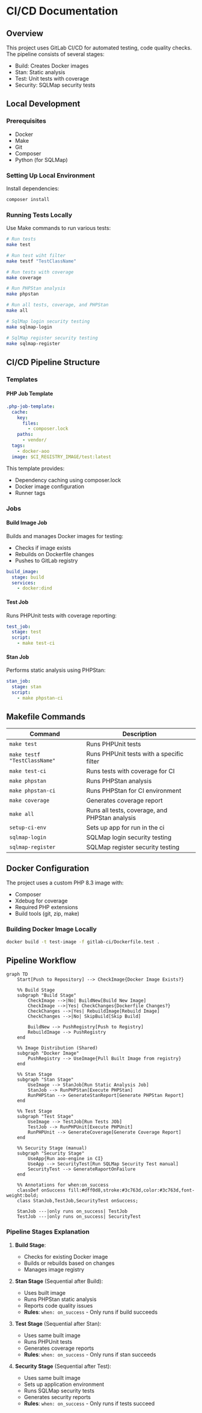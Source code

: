 # CI/CD Documentation

## Overview

This project uses GitLab CI/CD for automated testing, code quality checks. The pipeline consists of several stages:
- Build: Creates Docker images
- Stan: Static analysis
- Test: Unit tests with coverage
- Security: SQLMap security tests


## Local Development

### Prerequisites

- Docker
- Make
- Git
- Composer
- Python (for SQLMap)

### Setting Up Local Environment

 Install dependencies:
```bash
composer install
```

### Running Tests Locally

Use Make commands to run various tests:

```bash
# Run tests
make test

# Run test wiht filter
make testf "TestClassName"

# Run tests with coverage
make coverage

# Run PHPStan analysis
make phpstan

# Run all tests, coverage, and PHPStan
make all

# SqlMap login security testing
make sqlmap-login

# SqlMap register security testing
make sqlmap-register
```

## CI/CD Pipeline Structure

### Templates

#### PHP Job Template
```yaml
.php-job-template:
  cache:
    key:
      files:
        - composer.lock
    paths:
      - vendor/
  tags:
    - docker-aoo
  image: $CI_REGISTRY_IMAGE/test:latest
```
This template provides:
- Dependency caching using composer.lock
- Docker image configuration
- Runner tags

### Jobs

#### Build Image Job
Builds and manages Docker images for testing:
- Checks if image exists
- Rebuilds on Dockerfile changes
- Pushes to GitLab registry

```yaml
build_image:
  stage: build
  services:
    - docker:dind
```

#### Test Job
Runs PHPUnit tests with coverage reporting:
```yaml
test_job:
  stage: test
  script:
    - make test-ci
```

#### Stan Job
Performs static analysis using PHPStan:
```yaml
stan_job:
  stage: stan
  script:
    - make phpstan-ci
```

## Makefile Commands

| Command | Description |
|---------|------------|
| `make test` | Runs PHPUnit tests |
| `make testf "TestClassName"` | Runs PHPUnit tests with a specific filter |
| `make test-ci` | Runs tests with coverage for CI |
| `make phpstan` | Runs PHPStan analysis |
| `make phpstan-ci` | Runs PHPStan for CI environment |
| `make coverage` | Generates coverage report |
| `make all` | Runs all tests, coverage, and PHPStan analysis |
| `setup-ci-env` | Sets up app for run in the ci |
| `sqlmap-login` | SQLMap login security testing |
| `sqlmap-register` | SQLMap register security testing |


## Docker Configuration

The project uses a custom PHP 8.3 image with:
- Composer
- Xdebug for coverage
- Required PHP extensions
- Build tools (git, zip, make)

### Building Docker Image Locally

```bash
docker build -t test-image -f gitlab-ci/Dockerfile.test .
```


## Pipeline Workflow

```mermaid
graph TD
    Start[Push to Repository] --> CheckImage{Docker Image Exists?}

    %% Build Stage
    subgraph "Build Stage"
        CheckImage -->|No| BuildNew[Build New Image]
        CheckImage -->|Yes| CheckChanges{Dockerfile Changes?}
        CheckChanges -->|Yes| RebuildImage[Rebuild Image]
        CheckChanges -->|No| SkipBuild[Skip Build]
        
        BuildNew --> PushRegistry[Push to Registry]
        RebuildImage --> PushRegistry
    end

    %% Image Distribution (Shared)
    subgraph "Docker Image"
        PushRegistry --> UseImage{Pull Built Image from registry}
    end

    %% Stan Stage
    subgraph "Stan Stage"
        UseImage --> StanJob[Run Static Analysis Job]
        StanJob --> RunPHPStan[Execute PHPStan]
        RunPHPStan --> GenerateStanReport[Generate PHPStan Report]
    end

    %% Test Stage
    subgraph "Test Stage"
        UseImage --> TestJob[Run Tests JOb]
        TestJob --> RunPHPUnit[Execute PHPUnit]
        RunPHPUnit --> GenerateCoverage[Generate Coverage Report]
    end

    %% Security Stage (manual)
    subgraph "Security Stage"
        UseApp{Run aoo-engine in CI}
        UseApp --> SecurityTest[Run SQLMap Security Test manual]
        SecurityTest --> GenerateRaportOnFailure
    end

    %% Annotations for when:on_success
    classDef onSuccess fill:#dff0d8,stroke:#3c763d,color:#3c763d,font-weight:bold;
    class StanJob,TestJob,SecurityTest onSuccess;

    StanJob ---|only runs on_success| TestJob
    TestJob ---|only runs on_success| SecurityTest

```

### Pipeline Stages Explanation

1. **Build Stage**:
   - Checks for existing Docker image
   - Builds or rebuilds based on changes
   - Manages image registry

2. **Stan Stage** (Sequential after Build):
   - Uses built image
   - Runs PHPStan static analysis
   - Reports code quality issues
   - **Rules**: `when: on_success` - Only runs if build succeeds

3. **Test Stage** (Sequential after Stan):
   - Uses same built image
   - Runs PHPUnit tests
   - Generates coverage reports
   - **Rules**: `when: on_success` - Only runs if stan succeeds

4. **Security Stage** (Sequential after Test):
   - Uses same built image
   - Sets up application environment
   - Runs SQLMap security tests
   - Generates security reports
   - **Rules**: `when: on_success` - Only runs if tests succeed